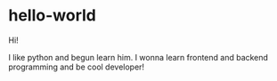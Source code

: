 # hello-world

Hi!

I like python and begun learn him.
I wonna learn frontend and backend programming and be cool developer!
